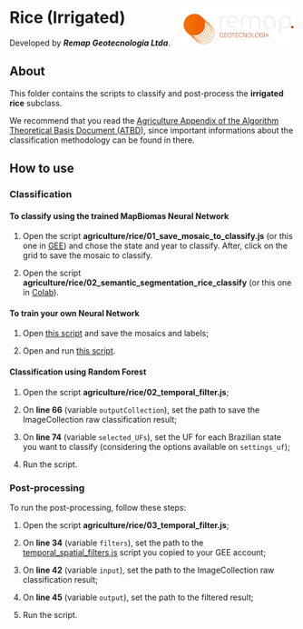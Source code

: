 <div>
    <img src='../assets/logo.png' height='auto' width='200' align='right'>
    <h1>Rice (Irrigated)</h1>
</div>

Developed by ***Remap Geotecnologia Ltda***.

## About

This folder contains the scripts to classify and post-process the **irrigated rice** subclass.

We recommend that you read the [Agriculture Appendix of the Algorithm Theoretical Basis Document (ATBD)](https://mapbiomas.org/download-dos-atbds), since important informations about the classification methodology can be found in there.

## How to use

### Classification

#### To classify using the trained MapBiomas Neural Network 

1. Open the script **agriculture/rice/01_save_mosaic_to_classify.js** (or this one in [GEE](https://code.earthengine.google.com/797aa36ede2caf55a72f0bdc42dc4f35)) and chose the state and year to classify. After, click on the grid to save the mosaic to classify. 

2. Open the script **agriculture/rice/02_semantic_segmentation_rice_classify** (or this one in [Colab](https://colab.research.google.com/drive/1HFGCsVNk7-ADuXuv_tUrYRll58f5qPX4?usp=sharing)). 

#### To train your own Neural Network

1. Open [this script](https://colab.research.google.com/drive/1C-ut9LLjuYH0hVXgvJK0kdD_i69AIpkJ?usp=sharing) and save the mosaics and labels;

2. Open and run [this script](https://colab.research.google.com/drive/194eOqVKdq8gtAoVA2iFdtBEn5QRMWRVx?usp=sharing).

#### Classification using Random Forest

1. Open the script **agriculture/rice/02_temporal_filter.js**;

2. On **line 66** (variable `outputCollection`), set the path to save the ImageCollection raw classification result;

3. On **line 74** (variable `selected_UFs`), set the UF for each Brazilian state you want to classify (considering the options available on `settings_uf`);

4. Run the script.

### Post-processing

To run the post-processing, follow these steps:

1. Open the script **agriculture/rice/03_temporal_filter.js**;

2. On **line 34** (variable `filters`), set the path to the [temporal_spatial_filters.js](../utils/temporal_spatial_filters.js) script you copied to your GEE account;

3. On **line 42** (variable `input`), set the path to the ImageCollection raw classification result;

4. On **line 45** (variable `output`), set the path to the filtered result;

5. Run the script.
